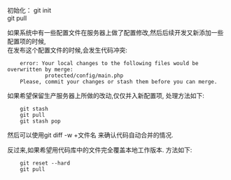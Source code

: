 初始化：
        git init     
        git pull    
        
如果系统中有一些配置文件在服务器上做了配置修改,然后后续开发又新添加一些配置项的时候,   
在发布这个配置文件的时候,会发生代码冲突:   

        error: Your local changes to the following files would be overwritten by merge:   
                protected/config/main.php   
        Please, commit your changes or stash them before you can merge.   

如果希望保留生产服务器上所做的改动,仅仅并入新配置项, 处理方法如下:   

        git stash   
        git pull   
        git stash pop   
   
然后可以使用git diff -w +文件名 来确认代码自动合并的情况.   


反过来,如果希望用代码库中的文件完全覆盖本地工作版本. 方法如下:   

        git reset --hard
        git pull
